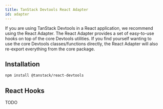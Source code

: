 ```yaml
---
title: TanStack Devtools React Adapter
id: adapter
---
```


If you are using TanStack Devtools in a React application, we recommend using the React Adapter. The React Adapter provides a set of easy-to-use hooks on top of the core Devtools utilities. If you find yourself wanting to use the core Devtools classes/functions directly, the React Adapter will also re-export everything from the core package.

## Installation

```sh
npm install @tanstack/react-devtools
```

## React Hooks

TODO
